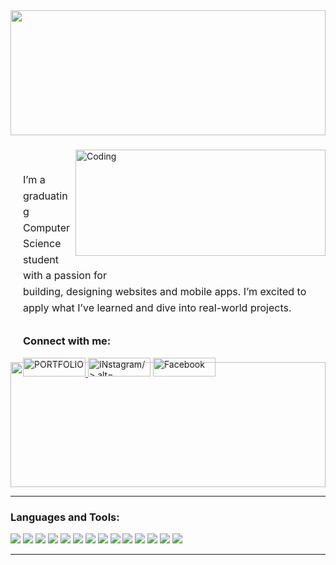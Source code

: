 <img src="https://github.com/user-attachments/assets/4f3f3851-d322-4753-97ce-4eaa26554c1f" height="200"  width ="100%"/>



<h3 align="center"></h3>
<img align="right" alt="Coding" width="400" height = "170"  src="https://miro.medium.com/v2/resize:fit:1080/1*vBi4Ycgdn5t3lu2SvQXuog.gif">


<div style="width: 600px; height: 300px; padding: 20px;">
  <p style="margin-bottom: 30px; font-size: 16px; line-height: 1.6;">
    I’m a graduating Computer Science student with a passion for <br>
    building, designing websites and mobile apps. I’m excited to <br>
    apply what I’ve learned and dive into real-world projects.
  </p>


  <h3 align="left">Connect with me:</h3>
<p align="left">
    <a href="https://imjennylyn.github.io/" target="_blank">
      <img width="100" src="https://img.shields.io/badge/Portfolio-ArmyGreen?style=for-the-badge&color=3B5E40" alt="PORTFOLIO"  height="30" width="40" />
    </a>
<a href="https://instagram.com/lynxxa.ynnj" target="blank"> <img width="100" src="https://img.shields.io/badge/Instagram-ArmyGreen?style=for-the-badge&color=3B5E40" alt="INstagram/>
 alt="lynxxa.ynnj" height="30" width="40" /></a>
          <a href="https://www.facebook.com/jennylyn.vallador" target="_blank">
      <img width="100" src="https://img.shields.io/badge/Facebook-ArmyGreen?style=for-the-badge&color=3B5E40" alt="Facebook"  height="30" width="40"/>
    </a>
  
</p>
</div>
<img src="https://github-readme-stats.vercel.app/api?username=imjennylyn&show_icons=true&theme=default" height="200" width="100%" />


---

<h3 align="left">Languages and Tools:</h3>
<p align="left">

  <!-- 🌐 Web Development -->
  <img src="https://img.shields.io/badge/HTML5-ArmyGreen?style=for-the-badge&logo=html5&logoColor=white&color=3B5E40" />
  <img src="https://img.shields.io/badge/CSS3-ArmyGreen?style=for-the-badge&logo=css3&logoColor=white&color=3B5E40" />
  <img src="https://img.shields.io/badge/TailwindCSS-ArmyGreen?style=for-the-badge&logo=tailwind-css&logoColor=white&color=3B5E40" />
  <img src="https://img.shields.io/badge/JavaScript-ArmyGreen?style=for-the-badge&logo=javascript&logoColor=black&color=3B5E40" />
  <img src="https://img.shields.io/badge/PHP-ArmyGreen?style=for-the-badge&logo=php&logoColor=white&color=3B5E40" />

  <!-- 📱 Mobile Development -->
  <img src="https://img.shields.io/badge/Flutter-ArmyGreen?style=for-the-badge&logo=flutter&logoColor=white&color=3B5E40" />
  <img src="https://img.shields.io/badge/Firebase-ArmyGreen?style=for-the-badge&logo=firebase&logoColor=black&color=3B5E40" />

  <!-- 🗄️ Database Management -->
  <img src="https://img.shields.io/badge/MySQL-ArmyGreen?style=for-the-badge&logo=mysql&logoColor=white&color=3B5E40" />
  <img src="https://img.shields.io/badge/Firestore-ArmyGreen?style=for-the-badge&logo=firebase&logoColor=black&color=3B5E40" />

  <!-- 🔧 Version Control -->
  <img src="https://img.shields.io/badge/Git-ArmyGreen?style=for-the-badge&logo=git&logoColor=white&color=3B5E40" />
  <img src="https://img.shields.io/badge/GitHub-ArmyGreen?style=for-the-badge&logo=github&logoColor=white&color=3B5E40" />

  <!-- 🎨 UI/UX Design -->
  <img src="https://img.shields.io/badge/Figma-ArmyGreen?style=for-the-badge&logo=figma&logoColor=white&color=3B5E40" />
  <img src="https://img.shields.io/badge/Framer-ArmyGreen?style=for-the-badge&logo=framer&logoColor=white&color=3B5E40" />
  <img src="https://img.shields.io/badge/Canva-ArmyGreen?style=for-the-badge&logo=canva&logoColor=white&color=3B5E40" />
</p>


---
<!--<p align="center">
  <img alt="Coding" src="https://tenor.com/view/zhongli-heart-genshinreact-gif-21636416.gif" width="200"/>
  <img alt="Coding" src="https://tenor.com/view/alhaitham-haitham-alhaitham-fawn-alhaitham-genshin-genshin-gif-27414207.gif" width="200"/>
  <img alt="Coding" src="https://tenor.com/view/ayato-genshin-impact-boba-tea-ayato-boba-tea-boba-lord-gif-27224884.gif" width="200"/>
</p>// -->

